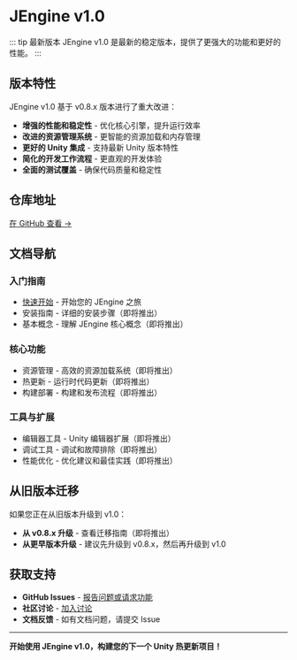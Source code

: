 # JEngine v1.0

::: tip 最新版本
JEngine v1.0 是最新的稳定版本，提供了更强大的功能和更好的性能。
:::

## 版本特性

JEngine v1.0 基于 v0.8.x 版本进行了重大改进：

- **增强的性能和稳定性** - 优化核心引擎，提升运行效率
- **改进的资源管理系统** - 更智能的资源加载和内存管理
- **更好的 Unity 集成** - 支持最新 Unity 版本特性
- **简化的开发工作流程** - 更直观的开发体验
- **全面的测试覆盖** - 确保代码质量和稳定性

## 仓库地址

[在 GitHub 查看 →](https://github.com/JasonXuDeveloper/JEngine)

## 文档导航

### 入门指南
- [快速开始](./startup.md) - 开始您的 JEngine 之旅
- 安装指南 - 详细的安装步骤（即将推出）
- 基本概念 - 理解 JEngine 核心概念（即将推出）

### 核心功能
- 资源管理 - 高效的资源加载系统（即将推出）
- 热更新 - 运行时代码更新（即将推出）
- 构建部署 - 构建和发布流程（即将推出）

### 工具与扩展
- 编辑器工具 - Unity 编辑器扩展（即将推出）
- 调试工具 - 调试和故障排除（即将推出）
- 性能优化 - 优化建议和最佳实践（即将推出）

## 从旧版本迁移

如果您正在从旧版本升级到 v1.0：

- **从 v0.8.x 升级** - 查看迁移指南（即将推出）
- **从更早版本升级** - 建议先升级到 v0.8.x，然后再升级到 v1.0

## 获取支持

- **GitHub Issues** - [报告问题或请求功能](https://github.com/JasonXuDeveloper/JEngine/issues)
- **社区讨论** - [加入讨论](https://github.com/JasonXuDeveloper/JEngine/discussions)
- **文档反馈** - 如有文档问题，请提交 Issue

---

**开始使用 JEngine v1.0，构建您的下一个 Unity 热更新项目！**